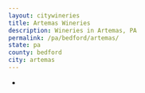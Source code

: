 ```yaml
---
layout: citywineries
title: Artemas Wineries
description: Wineries in Artemas, PA
permalink: /pa/bedford/artemas/
state: pa
county: bedford
city: artemas
---
```

-
